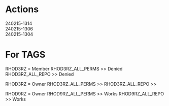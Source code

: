 # Actions

240215-1314  
240215-1306  
240215-1304  

# For TAGS

RHOD3RZ = Member
RHOD3RZ_ALL_PERMS >> Denied
RHOD3RZ_ALL_REPO  >> Denied

RHOD3RZ = Owner
RHOD3RZ_ALL_PERMS >> 
RHOD3RZ_ALL_REPO  >> 

RHOD9RZ = Owner
RHOD9RZ_ALL_PERMS >> Works
RHOD9RZ_ALL_REPO  >> Works
